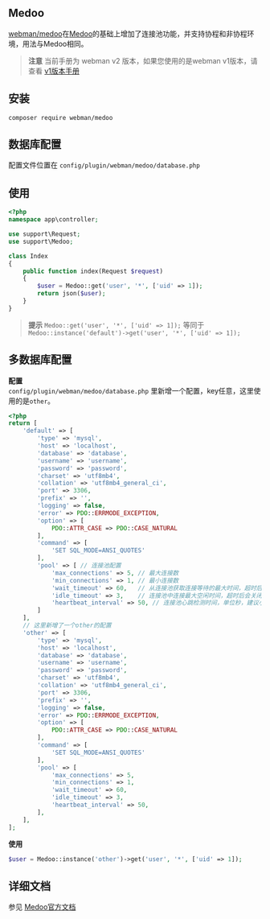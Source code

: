 ## Medoo

[webman/medoo](https://github.com/webman-php/medoo)在[Medoo](https://medoo.in/)的基础上增加了连接池功能，并支持协程和非协程环境，用法与Medoo相同。


> **注意**
> 当前手册为 webman v2 版本，如果您使用的是webman v1版本，请查看 [v1版本手册](/doc/webman-v1/db/medoo.html)

## 安装
`composer require webman/medoo`

## 数据库配置
配置文件位置在 `config/plugin/webman/medoo/database.php`

## 使用
```php
<?php
namespace app\controller;

use support\Request;
use support\Medoo;

class Index
{
    public function index(Request $request)
    {
        $user = Medoo::get('user', '*', ['uid' => 1]);
        return json($user);
    }
}
```

> **提示**
> `Medoo::get('user', '*', ['uid' => 1]);`
> 等同于
> `Medoo::instance('default')->get('user', '*', ['uid' => 1]);`

## 多数据库配置

**配置**  
`config/plugin/webman/medoo/database.php` 里新增一个配置，key任意，这里使用的是`other`。

```php
<?php
return [
    'default' => [
        'type' => 'mysql',
        'host' => 'localhost',
        'database' => 'database',
        'username' => 'username',
        'password' => 'password',
        'charset' => 'utf8mb4',
        'collation' => 'utf8mb4_general_ci',
        'port' => 3306,
        'prefix' => '',
        'logging' => false,
        'error' => PDO::ERRMODE_EXCEPTION,
        'option' => [
            PDO::ATTR_CASE => PDO::CASE_NATURAL
        ],
        'command' => [
            'SET SQL_MODE=ANSI_QUOTES'
        ],
        'pool' => [ // 连接池配置
            'max_connections' => 5, // 最大连接数
            'min_connections' => 1, // 最小连接数
            'wait_timeout' => 60,   // 从连接池获取连接等待的最大时间，超时后会抛出异常
            'idle_timeout' => 3,    // 连接池中连接最大空闲时间，超时后会关闭回收，直到连接数为min_connections
            'heartbeat_interval' => 50, // 连接池心跳检测时间，单位秒，建议小于60秒
        ]
    ],
    // 这里新增了一个other的配置
    'other' => [
        'type' => 'mysql',
        'host' => 'localhost',
        'database' => 'database',
        'username' => 'username',
        'password' => 'password',
        'charset' => 'utf8mb4',
        'collation' => 'utf8mb4_general_ci',
        'port' => 3306,
        'prefix' => '',
        'logging' => false,
        'error' => PDO::ERRMODE_EXCEPTION,
        'option' => [
            PDO::ATTR_CASE => PDO::CASE_NATURAL
        ],
        'command' => [
            'SET SQL_MODE=ANSI_QUOTES'
        ],
        'pool' => [
            'max_connections' => 5,
            'min_connections' => 1,
            'wait_timeout' => 60,
            'idle_timeout' => 3,
            'heartbeat_interval' => 50,
        ],
    ],
];
```

**使用**
```php
$user = Medoo::instance('other')->get('user', '*', ['uid' => 1]);
```

## 详细文档
参见 [Medoo官方文档](https://medoo.in/api/select)

